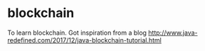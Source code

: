 # blockchain
To learn blockchain. Got inspiration from a blog http://www.java-redefined.com/2017/12/java-blockchain-tutorial.html
